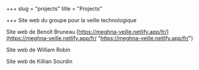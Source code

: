 +++
slug = "projects"
title = "Projects"

+++
Site web du groupe pour la veille technologique

Site web de Benoît Bruneau [https://meghna-veille.netlify.app/fr/](https://meghna-veille.netlify.app/fr/ "https://meghna-veille.netlify.app/fr/")

Site web de William Robin

Site web de Killian Sourdin
